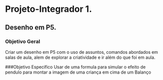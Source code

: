 # Projeto-Integrador 1.
## Desenho em P5.
### Objetivo Geral
Criar um desenho em P5 com o uso de assuntos, comandos abordados em salas de aula, alem de explorar a criatividade e ir além do que foi em aula.

###Objetivo Especifico
Usar de uma formula para simular o efeito de pendulo para montar a imagem de uma criança em cima de um Balanço
